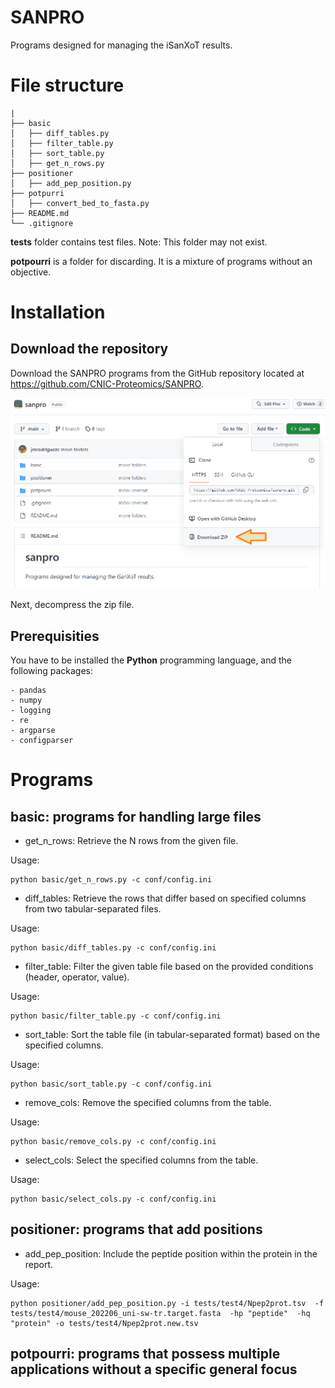 # SANPRO

Programs designed for managing the iSanXoT results.


# File structure
```
|
├── basic
│   ├── diff_tables.py
│   ├── filter_table.py
│   ├── sort_table.py
│   ├── get_n_rows.py
├── positioner
│   ├── add_pep_position.py
├── potpurri
│   ├── convert_bed_to_fasta.py
├── README.md
└── .gitignore
```

**tests** folder contains test files. Note: This folder may not exist.

**potpourri** is a folder for discarding. It is a mixture of programs without an objective.


# Installation

## Download the repository

Download the SANPRO programs from the GitHub repository located at 
<br/><a href='https://github.com/CNIC-Proteomics/SANPRO'>https://github.com/CNIC-Proteomics/SANPRO</a>.

<img src='docs/github_sanpro_1.png'/>

Next, decompress the zip file.

<!--
## Can I run a Python script without typing "python" before the script name?

On Unix-based systems, you can add a shebang (#!/usr/bin/env python3) at the top of your script and make the script executable using the **chmod +x script.py** command.

On Windows, you can associate the .py extension with the Python interpreter.

Then, include the path of scripts into PATH environment variable.

On Unix-based systems:
```
export PATH=${PATH}:/U_Proteomica/UNIDAD/SANPRO/basic
```

On Windows:
```
SETX PATH "%PATH%;S:\U_Proteomica\UNIDAD\SANPRO\basic"
```

Retrieve the environment variables
```
SET
```
-->

## Prerequisities

You have to be installed the **Python** programming language, and the following packages:

    - pandas
    - numpy
    - logging
    - re
    - argparse
    - configparser


# Programs

## basic: programs for handling large files

* get_n_rows: Retrieve the N rows from the given file.

Usage:
```
python basic/get_n_rows.py -c conf/config.ini
```

* diff_tables: Retrieve the rows that differ based on specified columns from two tabular-separated files.

Usage:
```
python basic/diff_tables.py -c conf/config.ini
```

* filter_table: Filter the given table file based on the provided conditions (header, operator, value).

Usage:
```
python basic/filter_table.py -c conf/config.ini
```

* sort_table: Sort the table file (in tabular-separated format) based on the specified columns.

Usage:
```
python basic/sort_table.py -c conf/config.ini
```

* remove_cols: Remove the specified columns from the table.

Usage:
```
python basic/remove_cols.py -c conf/config.ini
```

* select_cols: Select the specified columns from the table.

Usage:
```
python basic/select_cols.py -c conf/config.ini
```



## positioner: programs that add positions

* add_pep_position: Include the peptide position within the protein in the report.

Usage:
```
python positioner/add_pep_position.py -i tests/test4/Npep2prot.tsv  -f tests/test4/mouse_202206_uni-sw-tr.target.fasta  -hp "peptide"  -hq "protein" -o tests/test4/Npep2prot.new.tsv
```


## potpourri: programs that possess multiple applications without a specific general focus


